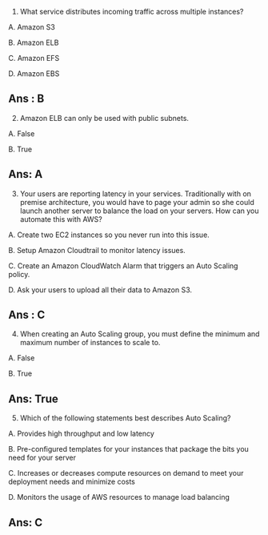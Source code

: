 1. What service distributes incoming traffic across multiple instances?

A. Amazon S3

B. Amazon ELB

C. Amazon EFS

D. Amazon EBS

## Ans : B

2. Amazon ELB can only be used with public subnets.

A. False

B. True

## Ans: A

3. Your users are reporting latency in your services. Traditionally with on premise architecture, you would have to page your admin so she could launch another server to balance the load on your servers. How can you automate this with AWS?

A. Create two EC2 instances so you never run into this issue.

B. Setup Amazon Cloudtrail to monitor latency issues.

C. Create an Amazon CloudWatch Alarm that triggers an Auto Scaling policy. 

D. Ask your users to upload all their data to Amazon S3.

## Ans : C

4. When creating an Auto Scaling group, you must define the minimum and maximum number of instances to scale to.

A. False

B. True

## Ans: True

5. Which of the following statements best describes Auto Scaling?

A. Provides high throughput and low latency

B. Pre-configured templates for your instances that package the bits you need for your server

C. Increases or decreases compute resources on demand to meet your deployment needs and minimize costs

D. Monitors the usage of AWS resources to manage load balancing

## Ans: C



